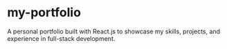 # my-portfolio

A personal portfolio built with React.js to showcase my skills, projects, and experience in full-stack development.

